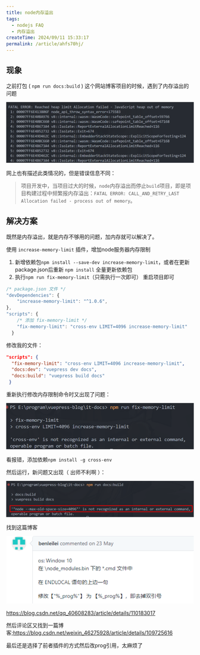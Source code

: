 ```yaml
---
title: node内存溢出
tags:
  - nodejs FAQ
  - 内存溢出
createTime: 2024/09/11 15:33:17
permalink: /article/ahfs70hj/
---
```

## 现象

之前打包 ( `npm run docs:build` ) 这个网站博客项目的时候，遇到了内存溢出的问题

![image-20240911153513507](./node内存溢出.assets/image-20240911153513507.png)

网上也有描述此类情况的，但是错误信息不同：

> 项目开发中，当项目过大的时候，`node`内存溢出而停止`build`项目，即是项目构建过程中频繁报内存溢出：`FATAL ERROR: CALL_AND_RETRY_LAST Allocation failed - process out of memory`。

## 解决方案

既然是内存溢出，就是内存不够用的问题，加内存就可以解决了。

使用 `increase-memory-limit` 插件，增加node服务器内存限制

1. 新增依赖包`npm install --save-dev increase-memory-limit`，或者在更新package.json后重新 `npm install` 全量更新依赖包
2. 执行`npm run fix-memory-limit`（只需执行一次即可）
	重启项目即可

```javascript
/* package.json 文件 */
"devDependencies": {
	"increase-memory-limit": "^1.0.6",
},
"scripts": {
	/* 添加 fix-memory-limit */
    "fix-memory-limit": "cross-env LIMIT=4096 increase-memory-limit"
  }
```

修改我的文件：

```json
"scripts": {
  "fix-memory-limit": "cross-env LIMIT=4096 increase-memory-limit",
  "docs:dev": "vuepress dev docs",
  "docs:build": "vuepress build docs"
 }
```

重新执行修改内存限制命令时又出现了问题：

![image-20240911154154911](./node内存溢出.assets/image-20240911154154911.png)

看报错，添加依赖`npm install -g cross-env`

然后运行，新问题又出现（ 出师不利啊 ）：

![image-20240911155735186](./node内存溢出.assets/image-20240911155735186.png)

找到这篇博客



![image-20240911162242669](./node内存溢出.assets/image-20240911162242669.png)



https://blog.csdn.net/qq_40608283/article/details/110183017

然后评论区又找到一篇博客;https://blog.csdn.net/weixin_46275928/article/details/109725616



最后还是选择了前者插件的方式然后改prog引用，太麻烦了